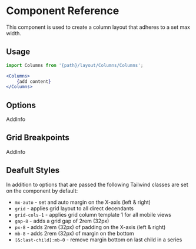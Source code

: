 # Component Reference

This component is used to create a column layout that adheres to a set max width.

## Usage

```jsx
import Columns from '{path}/layout/Columns/Columns';

<Columns>
    {add content}
</Columns>
```

## Options

AddInfo

## Grid Breakpoints

AddInfo

## Deafult Styles

In addition to options that are passed the following Tailwind classes are set on the component by default:

-   `mx-auto` - set and auto margin on the X-axis (left & right)
-   `grid` - applies grid layout to all direct decendants
-   `grid-cols-1` - applies grid column template 1 for all mobile views
-   `gap-8` - adds a grid gap of 2rem (32px)
-   `px-8` - adds 2rem (32px) of padding on the X-axis (left & right)
-   `mb-8` - adds 2rem (32px) of margin on the bottom
-   `[&:last-child]:mb-0` - remove margin bottom on last child in a series
